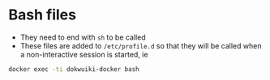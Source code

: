 # Bash files



* They need to end with `sh` to be called
* These files are added to `/etc/profile.d` so that they will be called when a non-interactive session is started, ie 
```bash
docker exec -ti dokwuiki-docker bash
```

